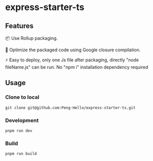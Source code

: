 # express-starter-ts

## Features
<p>📦 Use Rollup packaging.</p>
<p>🚀 Optimize the packaged code using Google closure compilation.</p>
<p>⚡ Easy to deploy, only one Js file after packaging, directly "node fileName.js" can be run. No "npm i" installation dependency required</p>

## Usage
### Clone to local
```shell
git clone git@github.com:Peng-Hello/express-starter-ts.git
```
### Development
```shell
pnpm run dev
```

### Build
```shell
pnpm run build
```